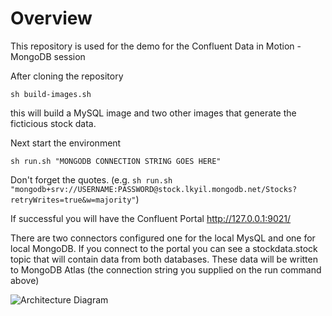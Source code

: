 # Overview
This repository is used for the demo for the Confluent Data in Motion - MongoDB session

After cloning the repository

`sh build-images.sh`

this will build a MySQL image and two other images that generate the ficticious stock data.

Next start the environment

`sh run.sh "MONGODB CONNECTION STRING GOES HERE"`

Don't forget the quotes.  (e.g. `sh run.sh "mongodb+srv://USERNAME:PASSWORD@stock.lkyil.mongodb.net/Stocks?retryWrites=true&w=majority"`)

If successful you will have the Confluent Portal http://127.0.0.1:9021/

There are two connectors configured one for the local MysQL and one for local MongoDB.  If you connect to the portal you can see a stockdata.stock topic that will contain data from both databases.  These data will be written to MongoDB Atlas (the connection string you supplied on the run command above)

![Architecture Diagram](overview.png)


